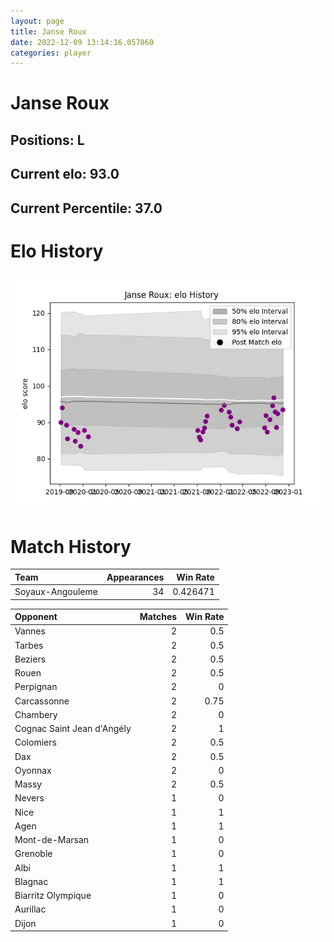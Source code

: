 ```yaml
---  
layout: page  
title: Janse Roux  
date: 2022-12-09 13:14:16.057060  
categories: player  
---
```

# Janse Roux

## Positions: L

## Current elo: 93.0

## Current Percentile: 37.0

# Elo History


![elo history](history_JanseRoux.png)
# Match History


| Team             |   Appearances |   Win Rate |
|:-----------------|--------------:|-----------:|
| Soyaux-Angouleme |            34 |   0.426471 |

| Opponent                   |   Matches |   Win Rate |
|:---------------------------|----------:|-----------:|
| Vannes                     |         2 |       0.5  |
| Tarbes                     |         2 |       0.5  |
| Beziers                    |         2 |       0.5  |
| Rouen                      |         2 |       0.5  |
| Perpignan                  |         2 |       0    |
| Carcassonne                |         2 |       0.75 |
| Chambery                   |         2 |       0    |
| Cognac Saint Jean d'Angély |         2 |       1    |
| Colomiers                  |         2 |       0.5  |
| Dax                        |         2 |       0.5  |
| Oyonnax                    |         2 |       0    |
| Massy                      |         2 |       0.5  |
| Nevers                     |         1 |       0    |
| Nice                       |         1 |       1    |
| Agen                       |         1 |       1    |
| Mont-de-Marsan             |         1 |       0    |
| Grenoble                   |         1 |       0    |
| Albi                       |         1 |       1    |
| Blagnac                    |         1 |       1    |
| Biarritz Olympique         |         1 |       0    |
| Aurillac                   |         1 |       0    |
| Dijon                      |         1 |       0    |